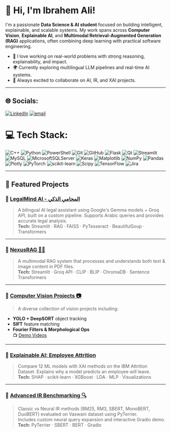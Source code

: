 # 👋 Hi, I'm Ibrahem Ali!

I'm a passionate **Data Science & AI student** focused on building intelligent, explainable, and scalable systems. My work spans across **Computer Vision**, **Explainable AI**, and **Multimodal Retrieval-Augmented Generation (RAG)** applications, often combining deep learning with practical software engineering.

- 💬 I love working on real-world problems with strong reasoning, explainability, and impact.
- 🌍 Currently exploring multilingual LLM pipelines and real-time AI systems.
- 🚀 Always excited to collaborate on AI, IR, and XAI projects.

---

## 🌐 Socials:
[![LinkedIn](https://img.shields.io/badge/LinkedIn-%230077B5.svg?logo=linkedin&logoColor=white)](https://linkedin.com/in/https://www.linkedin.com/in/ibrahem-ali-723059280/) [![email](https://img.shields.io/badge/Email-D14836?logo=gmail&logoColor=white)](mailto:ibrahemali773@gmail.com) 

# 💻 Tech Stack:
![C++](https://img.shields.io/badge/c++-%2300599C.svg?style=for-the-badge&logo=c%2B%2B&logoColor=white) ![Python](https://img.shields.io/badge/python-3670A0?style=for-the-badge&logo=python&logoColor=ffdd54) ![PowerShell](https://img.shields.io/badge/PowerShell-%235391FE.svg?style=for-the-badge&logo=powershell&logoColor=white) ![Git](https://img.shields.io/badge/git-%23F05033.svg?style=for-the-badge&logo=git&logoColor=white) ![GitHub](https://img.shields.io/badge/github-%23121011.svg?style=for-the-badge&logo=github&logoColor=white) ![Flask](https://img.shields.io/badge/flask-%23000.svg?style=for-the-badge&logo=flask&logoColor=white) ![Qt](https://img.shields.io/badge/Qt-%23217346.svg?style=for-the-badge&logo=Qt&logoColor=white) ![Streamlit](https://img.shields.io/badge/Streamlit-%23FE4B4B.svg?style=for-the-badge&logo=streamlit&logoColor=white) ![MySQL](https://img.shields.io/badge/mysql-4479A1.svg?style=for-the-badge&logo=mysql&logoColor=white) ![MicrosoftSQLServer](https://img.shields.io/badge/Microsoft%20SQL%20Server-CC2927?style=for-the-badge&logo=microsoft%20sql%20server&logoColor=white) ![Keras](https://img.shields.io/badge/Keras-%23D00000.svg?style=for-the-badge&logo=Keras&logoColor=white) ![Matplotlib](https://img.shields.io/badge/Matplotlib-%23ffffff.svg?style=for-the-badge&logo=Matplotlib&logoColor=black) ![NumPy](https://img.shields.io/badge/numpy-%23013243.svg?style=for-the-badge&logo=numpy&logoColor=white) ![Pandas](https://img.shields.io/badge/pandas-%23150458.svg?style=for-the-badge&logo=pandas&logoColor=white) ![Plotly](https://img.shields.io/badge/Plotly-%233F4F75.svg?style=for-the-badge&logo=plotly&logoColor=white) ![PyTorch](https://img.shields.io/badge/PyTorch-%23EE4C2C.svg?style=for-the-badge&logo=PyTorch&logoColor=white) ![scikit-learn](https://img.shields.io/badge/scikit--learn-%23F7931E.svg?style=for-the-badge&logo=scikit-learn&logoColor=white) ![Scipy](https://img.shields.io/badge/SciPy-%230C55A5.svg?style=for-the-badge&logo=scipy&logoColor=%white) ![TensorFlow](https://img.shields.io/badge/TensorFlow-%23FF6F00.svg?style=for-the-badge&logo=TensorFlow&logoColor=white) ![Jira](https://img.shields.io/badge/jira-%230A0FFF.svg?style=for-the-badge&logo=jira&logoColor=white)

---

## 📌 Featured Projects

### 🔹 [LegalMind AI - المحامي الذكي](https://github.com/Ibrahem-Ali-99/LegalMind-AI)
> A bilingual AI legal assistant using Google's Gemma models + Groq API, built on a custom pipeline. Supports Arabic queries and provides accurate legal analysis.  
**Tech:** Streamlit · RAG · FAISS · PyTesseract · BeautifulSoup · Transformers

---

### 🔹 [NexusRAG 🤖✨](https://github.com/Ibrahem-Ali-99/NexusRAG)
> A multimodal RAG system that processes and understands both text & image content in PDF files.  
**Tech:** Streamlit · Groq API · CLIP · BLIP · ChromaDB · Sentence Transformers

---

### 🔹 [Computer Vision Projects 📷](https://github.com/Ibrahem-Ali-99/Computer-Vision-Projects)
> A diverse collection of vision projects including:
- **YOLO + DeepSORT** object tracking  
- **SIFT** feature matching  
- **Fourier Filters & Morphological Ops**  
📺 [Demo Videos](https://drive.google.com/drive/folders/16R_5C1iovPzOckQm4AEpYBMZZNFF1wIh?dmr=1)

---

### 🔹 [Explainable AI: Employee Attrition](https://github.com/Ibrahem-Ali-99/XAI-in-Employee-Attrition-Prediction)
> Compare 12 ML models with XAI methods on the IBM Attrition Dataset. Explains why a model predicts an employee will leave.  
**Tech:** SHAP · scikit-learn · XGBoost · LDA · MLP · Visualizations

---

### 🔹 [Advanced IR Benchmarking 🔍](https://github.com/Ibrahem-Ali-99/Advanced-IR-System-Benchmark)
> Classic vs Neural IR methods (BM25, RM3, SBERT, MonoBERT, DuoBERT) evaluated on Vaswani dataset using PyTerrier.  
Includes custom neural query expansion and interactive Gradio demo.  
**Tech:** PyTerrier · SBERT · BERT · Gradio

